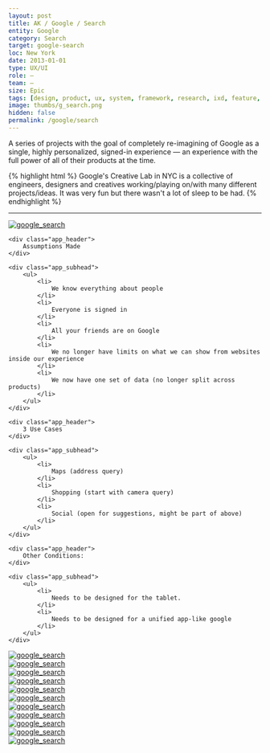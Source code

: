 ```yaml
---
layout: post
title: AK / Google / Search
entity: Google
category: Search
target: google-search
loc: New York
date: 2013-01-01
type: UX/UI
role: –
team: –
size: Epic
tags: [design, product, ux, system, framework, research, ixd, feature, google, NYC, search, concept, future_vision, sprints]
image: thumbs/g_search.png
hidden: false
permalink: /google/search
---
```


<div class="bg_color_none">
<div class="large_words">
A series of projects with the goal of completely re-imagining of Google as a single, highly personalized, signed-in experience — an experience with the full power of all of their products at the time.
</div>
</div>

{% highlight html %}
Google's Creative Lab in NYC is a collective of engineers, designers and creatives working/playing on/with many different projects/ideas. It was very fun but there wasn't a lot of sleep to be had.
{% endhighlight %}

---


<div class="image_container2">
  <a href="{{site.baseurl}}/images/projects/google_search/000.png" target="_blank">
  <img src="{{site.baseurl}}/images/projects/google_search/000.png" alt="google_search"></a>
</div>

<!-- DIVIDER -->
<div class="app_divider_4"></div>

 <div class="app_container3">

	<div class="app_header">
		Assumptions Made
	</div>

	<div class="app_subhead">
		<ul>
			<li>
				We know everything about people
			</li>
			<li>
				Everyone is signed in
			</li>
			<li>
				All your friends are on Google
			</li>
			<li>
				We no longer have limits on what we can show from websites inside our experience
			</li>
			<li>
				We now have one set of data (no longer split across products)
			</li>
		</ul>
	</div>
</div>


<div class="app_divider_4"></div>

 <div class="app_container3">

	<div class="app_header">
		3 Use Cases
	</div>

	<div class="app_subhead">
		<ul>
			<li>
				Maps (address query)
			</li>
			<li>
				Shopping (start with camera query)
			</li>
			<li>
				Social (open for suggestions, might be part of above)
			</li>
		</ul>
	</div>
</div>

<div class="app_divider_4"></div>

 <div class="app_container3">

	<div class="app_header">
		Other Conditions: 
	</div>

	<div class="app_subhead">
		<ul>
			<li>
				Needs to be designed for the tablet.
			</li>
			<li>
				Needs to be designed for a unified app-like google
			</li>
		</ul>
	</div>
</div>




<div class="app_divider_4"></div>


<div class="image_container2">
  <a href="{{site.baseurl}}/images/projects/google_search/001.png" target="_blank">
  <img src="{{site.baseurl}}/images/projects/google_search/001.png" alt="google_search"></a>
</div>


<div class="app_divider_4"></div>

<div class="image_container2">
  <a href="{{site.baseurl}}/images/projects/google_search/002.png" target="_blank">
  <img src="{{site.baseurl}}/images/projects/google_search/002.png" alt="google_search"></a>
</div>

<div class="image_container2">
  <a href="{{site.baseurl}}/images/projects/google_search/003.png" target="_blank">
  <img src="{{site.baseurl}}/images/projects/google_search/003.png" alt="google_search"></a>
</div>


<div class="app_divider_4"></div>

<div class="image_container2">
  <a href="{{site.baseurl}}/images/projects/google_search/004.png" target="_blank">
  <img src="{{site.baseurl}}/images/projects/google_search/004.png" alt="google_search"></a>
</div>

<div class="image_container2">
  <a href="{{site.baseurl}}/images/projects/google_search/005.png" target="_blank">
  <img src="{{site.baseurl}}/images/projects/google_search/005.png" alt="google_search"></a>
</div>


<div class="app_divider_4"></div>

<div class="image_container2">
  <a href="{{site.baseurl}}/images/projects/google_search/006.png" target="_blank">
  <img src="{{site.baseurl}}/images/projects/google_search/006.png" alt="google_search"></a>
</div>

<div class="image_container2">
  <a href="{{site.baseurl}}/images/projects/google_search/007.png" target="_blank">
  <img src="{{site.baseurl}}/images/projects/google_search/007.png" alt="google_search"></a>
</div>

<div class="app_divider_4"></div>

<div class="image_container2">
  <a href="{{site.baseurl}}/images/projects/google_search/008.png" target="_blank">
  <img src="{{site.baseurl}}/images/projects/google_search/008.png" alt="google_search"></a>
</div>

<div class="image_container2">
  <a href="{{site.baseurl}}/images/projects/google_search/009.png" target="_blank">
  <img src="{{site.baseurl}}/images/projects/google_search/009.png" alt="google_search"></a>
</div>

<div class="image_container2">
  <a href="{{site.baseurl}}/images/projects/google_search/010.png" target="_blank">
  <img src="{{site.baseurl}}/images/projects/google_search/010.png" alt="google_search"></a>
</div>

<div class="app_divider_4"></div>

<div class="image_container2">
  <a href="{{site.baseurl}}/images/projects/google_search/012.png" target="_blank">
  <img src="{{site.baseurl}}/images/projects/google_search/012.png" alt="google_search"></a>
</div>


